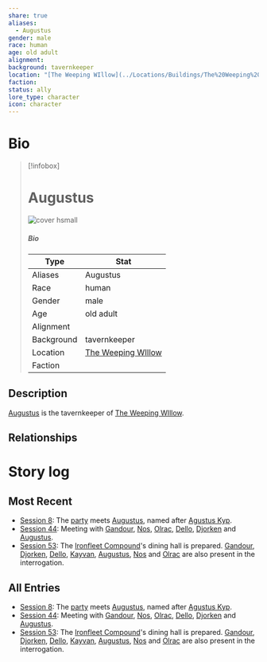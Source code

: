 ```yaml
---
share: true
aliases:
  - Augustus
gender: male
race: human
age: old adult
alignment: 
background: tavernkeeper
location: "[The Weeping WIllow](../Locations/Buildings/The%20Weeping%20WIllow.md)"
faction: 
status: ally
lore_type: character
icon: character
---
```

# Bio
> [!infobox]
> # Augustus
> ![cover hsmall](insertimage.png)
> ##### Bio
> | Type | Stat |
> | ---- | ---- |
> | Aliases | Augustus|
> | Race| human |
> | Gender| male|
> | Age | old adult|
> | Alignment|| 
> | Background| tavernkeeper|
> | Location|  [The Weeping WIllow](../Locations/Buildings/The%20Weeping%20WIllow.md)|
> | Faction| | 
## Description
[Augustus](Augustus.md) is the tavernkeeper of [The Weeping WIllow](../Locations/Buildings/The%20Weeping%20WIllow.md).
## Relationships
# Story log
## Most Recent
- [Session 8](../../Session%208.md): The [party](Seven%20Up....md) meets [Augustus](Augustus.md), named after [Agustus Kyp](Agustus%20Kyp.md).
- [Session 44](../Session%20Log/Session%2044.md): Meeting with [Gandour](Gandour%20Ironfleet.md), [Nos](Nos-Aji.md), [Olrac](Olrac.md), [Dello](Dello%20Stoneshard.md), [Djorken](Djorken%20Veegar.md) and [Augustus](Augustus.md).
- [Session 53](../Session%20Log/Session%2053.md): The [Ironfleet Compound](Ironfleet%20Compound.md)'s dining hall is prepared. [Gandour](Gandour%20Ironfleet.md), [Djorken](Djorken%20Veegar.md), [Dello](Dello%20Stoneshard.md), [Kayvan](Kayvan%20Acquermann.md), [Augustus](Augustus.md), [Nos](Nos-Aji.md) and [Olrac](Olrac.md) are also present in the interrogation.

## All Entries
- [Session 8](../../Session%208.md): The [party](Seven%20Up....md) meets [Augustus](Augustus.md), named after [Agustus Kyp](Agustus%20Kyp.md).
- [Session 44](../Session%20Log/Session%2044.md): Meeting with [Gandour](Gandour%20Ironfleet.md), [Nos](Nos-Aji.md), [Olrac](Olrac.md), [Dello](Dello%20Stoneshard.md), [Djorken](Djorken%20Veegar.md) and [Augustus](Augustus.md).
- [Session 53](../Session%20Log/Session%2053.md): The [Ironfleet Compound](Ironfleet%20Compound.md)'s dining hall is prepared. [Gandour](Gandour%20Ironfleet.md), [Djorken](Djorken%20Veegar.md), [Dello](Dello%20Stoneshard.md), [Kayvan](Kayvan%20Acquermann.md), [Augustus](Augustus.md), [Nos](Nos-Aji.md) and [Olrac](Olrac.md) are also present in the interrogation.
